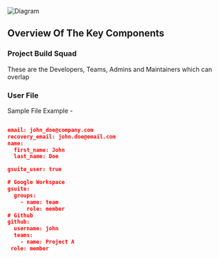 ![Diagram](/governance/docs/image.png)

## Overview Of The Key Components

### Project Build Squad 
These are the Developers, Teams, Admins and Maintainers which can overlap

### User File

Sample File Example - 

```JSON

email: john_doe@company.com
recovery_email: john.doe@email.com
name:
  first_name: John
  last_name: Doe

gsuite_user: true

# Google Workspace
gsuite:
  groups:
    - name: team
      role: member
# Github
github:
  username: john
  teams:
    - name: Project A
 role: member

```
